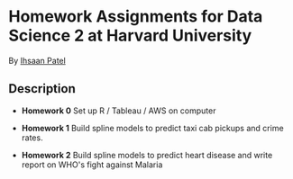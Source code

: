 # Homework Assignments for Data Science 2 at Harvard University

By [Ihsaan Patel](https://github.com/pateli18)

## Description
* **Homework 0** Set up R / Tableau / AWS on computer

* **Homework 1** Build spline models to predict taxi cab pickups and crime rates.

* **Homework 2** Build spline models to predict heart disease and write report on WHO's fight against Malaria
